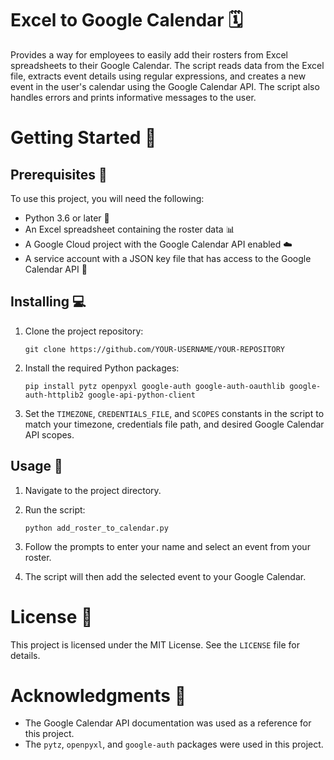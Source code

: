 # Excel to Google Calendar 🗓️

Provides a way for employees to easily add their rosters from Excel spreadsheets to their Google Calendar. The script reads data from the Excel file, extracts event details using regular expressions, and creates a new event in the user's calendar using the Google Calendar API. The script also handles errors and prints informative messages to the user.

# Getting Started 🚀

## Prerequisites 🧰

To use this project, you will need the following:

- Python 3.6 or later 🐍
- An Excel spreadsheet containing the roster data 📊
- A Google Cloud project with the Google Calendar API enabled ☁️
- A service account with a JSON key file that has access to the Google Calendar API 🔑

## Installing 💻

1. Clone the project repository:

   `git clone https://github.com/YOUR-USERNAME/YOUR-REPOSITORY`

2. Install the required Python packages:

   `pip install pytz openpyxl google-auth google-auth-oauthlib google-auth-httplib2 google-api-python-client`

3. Set the `TIMEZONE`, `CREDENTIALS_FILE`, and `SCOPES` constants in the script to match your timezone, credentials file path, and desired Google Calendar API scopes.

## Usage 🚀

1. Navigate to the project directory.

2. Run the script:

   `python add_roster_to_calendar.py`

3. Follow the prompts to enter your name and select an event from your roster.

4. The script will then add the selected event to your Google Calendar.

# License 📜

This project is licensed under the MIT License. See the `LICENSE` file for details.

# Acknowledgments 🙏

- The Google Calendar API documentation was used as a reference for this project.
- The `pytz`, `openpyxl`, and `google-auth` packages were used in this project. 
